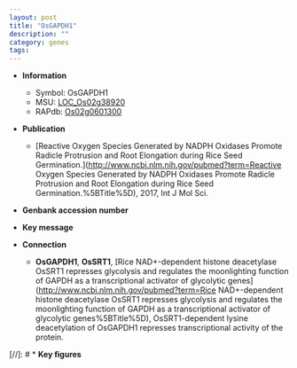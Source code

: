 ```yaml
---
layout: post
title: "OsGAPDH1"
description: ""
category: genes
tags: 
---
```


* **Information**  
    + Symbol: OsGAPDH1  
    + MSU: [LOC_Os02g38920](http://rice.plantbiology.msu.edu/cgi-bin/ORF_infopage.cgi?orf=LOC_Os02g38920)  
    + RAPdb: [Os02g0601300](http://rapdb.dna.affrc.go.jp/viewer/gbrowse_details/irgsp1?name=Os02g0601300)  

* **Publication**  
    + [Reactive Oxygen Species Generated by NADPH Oxidases Promote Radicle Protrusion and Root Elongation during Rice Seed Germination.](http://www.ncbi.nlm.nih.gov/pubmed?term=Reactive Oxygen Species Generated by NADPH Oxidases Promote Radicle Protrusion and Root Elongation during Rice Seed Germination.%5BTitle%5D), 2017, Int J Mol Sci.

* **Genbank accession number**  

* **Key message**  

* **Connection**  
    + __OsGAPDH1__, __OsSRT1__, [Rice NAD+-dependent histone deacetylase OsSRT1 represses glycolysis and regulates the moonlighting function of GAPDH as a transcriptional activator of glycolytic genes](http://www.ncbi.nlm.nih.gov/pubmed?term=Rice NAD+-dependent histone deacetylase OsSRT1 represses glycolysis and regulates the moonlighting function of GAPDH as a transcriptional activator of glycolytic genes%5BTitle%5D), OsSRT1-dependent lysine deacetylation of OsGAPDH1 represses transcriptional activity of the protein.

[//]: # * **Key figures**  


